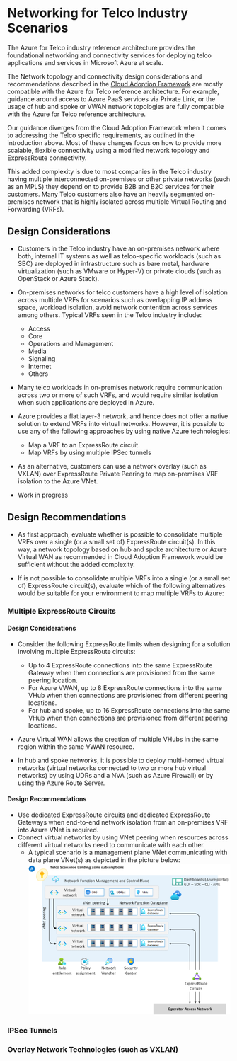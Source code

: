 # Networking for Telco Industry Scenarios

The Azure for Telco industry reference architecture provides the foundational networking and connectivity services for deploying telco applications and services in Microsoft Azure at scale.

The Network topology and connectivity design considerations and recommendations described in the [Cloud Adoption Framework](https://docs.microsoft.com/azure/cloud-adoption-framework/ready/enterprise-scale/architecture) are mostly compatible with the Azure for Telco reference architecture. For example, guidance around access to Azure PaaS services via Private Link, or the usage of hub and spoke or VWAN network topologies are fully compatible with the Azure for Telco reference architecture.

Our guidance diverges from the Cloud Adoption Framework when it comes to addressing the Telco specific requirements, as outlined in the introduction above. Most of these changes focus on how to provide more scalable, flexible connectivity using a modified network topology and ExpressRoute connectivity.

This added complexity is due to most companies in the Telco industry having multiple interconnected on-premises or other private networks (such as an MPLS) they depend on to provide B2B and B2C services for their customers. Many Telco customers also have an heavily segmented on-premises network that is highly isolated across multiple Virtual Routing and Forwarding (VRFs).

## Design Considerations

- Customers in the Telco industry have an on-premises network where both, internal IT systems as well as telco-specific workloads (such as SBC) are deployed in infrastructure such as bare metal, hardware virtualization (such as VMware or Hyper-V) or private clouds (such as OpenStack or Azure Stack).

- On-premises networks for telco customers have a high level of isolation across multiple VRFs for scenarios such as overlapping IP address space, workload isolation, avoid network contention across services among others. Typical VRFs seen in the Telco industry include:
  - Access
  - Core
  - Operations and Management
  - Media
  - Signaling
  - Internet
  - Others

- Many telco workloads in on-premises network require communication across two or more of such VRFs, and would require similar isolation when such applications are deployed in Azure.

- Azure provides a flat layer-3 network, and hence does not offer a native solution to extend VRFs into virtual networks. However, it is possible to use any of the following approaches by using native Azure technologies:
  - Map a VRF to an ExpressRoute circuit.
  - Map VRFs by using multiple IPSec tunnels

- As an alternative, customers can use a network overlay (such as VXLAN) over ExpressRoute Private Peering to map on-premises VRF isolation to the Azure VNet.

- Work in progress

## Design Recommendations

- As first approach, evaluate whether is possible to consolidate multiple VRFs over a single (or a small set of) ExpressRoute circuit(s). In this way, a network topology based on hub and spoke architecture or Azure Virtual WAN as recommended in Cloud Adoption Framework would be sufficient without the added complexity.

- If is not possible to consolidate multiple VRFs into a single (or a small set of) ExpressRoute circuit(s), evaluate which of the following alternatives would be suitable for your environment to map multiple VRFs to Azure:

### Multiple ExpressRoute Circuits

#### Design Considerations

- Consider the following ExpressRoute limits when designing for a solution involving multiple ExpressRoute circuits:
  - Up to 4 ExpressRoute connections into the same ExpressRoute Gateway when then connections are provisioned from the same peering location.
  - For Azure VWAN, up to 8 ExpressRoute connections into the same VHub when then connections are provisioned from different peering locations.
  - For hub and spoke, up to 16 ExpressRoute connections into the same VHub when then connections are provisioned from different peering locations.

- Azure Virtual WAN allows the creation of multiple VHubs in the same region within the same VWAN resource. 

- In hub and spoke networks, it is possible to deploy multi-homed virtual networks (virtual networks connected to two or more hub virtual networks) by using UDRs and a NVA (such as Azure Firewall) or by using the Azure Route Server.

#### Design Recommendations
- Use dedicated ExpressRoute circuits and dedicated ExpressRoute Gateways when end-to-end network isolation from an on-premises VRF into Azure VNet is required.
- Connect virtual networks by using VNet peering when resources across different virtual networks need to communicate with each other.
  - A typical scenario is a management plane VNet communicating with data plane VNet(s) as depicted in the picture below:
![Figure 1: VNet peering between control plane and data plane VNets](./telco-multiple-er-vnet-peering.png)



### IPSec Tunnels

### Overlay Network Technologies (such as VXLAN)

